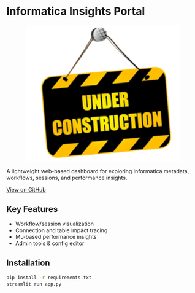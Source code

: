 # Informatica Insights Portal
<p align="center">
  <img src="under-construction.png" alt="Under Construction" width="400"/>
</p>


A lightweight web-based dashboard for exploring Informatica metadata, workflows, sessions, and performance insights.

[View on GitHub](https://github.com/aviciot/informatica_insight_portal)

## Key Features

- Workflow/session visualization
- Connection and table impact tracing
- ML-based performance insights
- Admin tools & config editor

## Installation

```bash
pip install -r requirements.txt
streamlit run app.py
